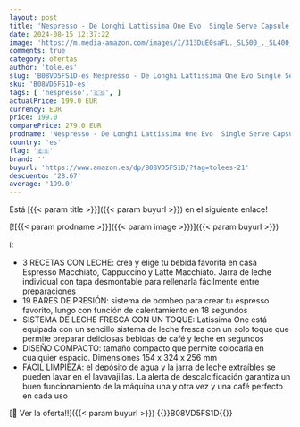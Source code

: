 ```yaml
---
layout: post
title: 'Nespresso - De Longhi Lattissima One Evo  Single Serve Capsule Coffee Machine  Automatic frothed milk  Cappuccino and Latte  EN510.W  1450W  1 L  Blanca'
date: 2024-08-15 12:37:22
image: 'https://m.media-amazon.com/images/I/313DuE0saFL._SL500_._SL400_.jpg'
comments: true
category: ofertas
author: 'tole.es'
slug: 'B08VD5FS1D-es Nespresso - De Longhi Lattissima One Evo Single Serve...'
sku: 'B08VD5FS1D-es'
tags: [ 'nespresso','🇪🇸', ]
actualPrice: 199.0 EUR
currency: EUR
price: 199.0
comparePrice: 279.0 EUR
prodname: 'Nespresso - De Longhi Lattissima One Evo  Single Serve Capsule Coffee Machine  Automatic frothed milk  Cappuccino and Latte  EN510.W  1450W  1 L  Blanca'
country: 'es'
flag: '🇪🇸'
brand: ''
buyurl: 'https://www.amazon.es/dp/B08VD5FS1D/?tag=tolees-21'
descuento: '28.67'
average: '199.0'
---
```


Está [{{< param title >}}]({{< param buyurl >}}) en el siguiente enlace!

[![{{< param prodname >}}]({{< param image >}})]({{< param buyurl >}})

ℹ️:

- 3 RECETAS CON LECHE: crea y elige tu bebida favorita en casa Espresso Macchiato, Cappuccino y Latte Macchiato. Jarra de leche individual con tapa desmontable para rellenarla fácilmente entre preparaciones
- 19 BARES DE PRESIÓN: sistema de bombeo para crear tu espresso favorito, lungo con función de calentamiento en 18 segundos
- SISTEMA DE LECHE FRESCA CON UN TOQUE: Latissima One está equipada con un sencillo sistema de leche fresca con un solo toque que permite preparar deliciosas bebidas de café y leche en segundos
- DISEÑO COMPACTO: tamaño compacto que permite colocarla en cualquier espacio. Dimensiones 154 x 324 x 256 mm
- FÁCIL LIMPIEZA: el depósito de agua y la jarra de leche extraíbles se pueden lavar en el lavavajillas. La alerta de descalcificación garantiza un buen funcionamiento de la máquina una y otra vez y una café perfecto en cada uso

[🛒 Ver la oferta!!]({{< param buyurl >}})
{{<world>}}B08VD5FS1D{{</world>}}
